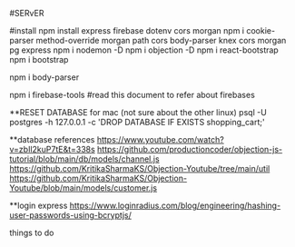 #SERvER

#install
npm install express firebase dotenv cors morgan 
npm i cookie-parser method-override morgan path cors body-parser knex cors morgan pg express
npm i nodemon -D
npm i objection -D
npm i react-bootstrap
npm i bootstrap

npm i body-parser

npm i firebase-tools
#read this document to refer about firebases

**RESET DATABASE for mac (not sure about the other linux)
psql -U postgres -h 127.0.0.1 -c 'DROP DATABASE IF EXISTS shopping_cart;'

**database references
https://www.youtube.com/watch?v=zbIl2kuP7tE&t=338s
https://github.com/productioncoder/objection-js-tutorial/blob/main/db/models/channel.js
https://github.com/KritikaSharmaKS/Objection-Youtube/tree/main/util
https://github.com/KritikaSharmaKS/Objection-Youtube/blob/main/models/customer.js

**login express
https://www.loginradius.com/blog/engineering/hashing-user-passwords-using-bcryptjs/

things to do


